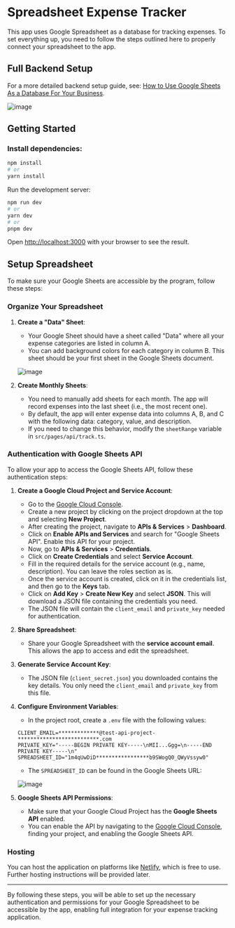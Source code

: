 # Spreadsheet Expense Tracker

This app uses Google Spreadsheet as a database for tracking expenses. To set everything up, you need to follow the steps outlined here to properly connect your spreadsheet to the app.

## Full Backend Setup

For a more detailed backend setup guide, see: [How to Use Google Sheets As a Database For Your Business](https://blog.coupler.io/how-to-use-google-sheets-as-database/#Use_Google_Sheets_as_a_database_for_a_website).

![image](https://github.com/user-attachments/assets/987201f7-0100-4956-a8ff-17922dbe5408)

## Getting Started

### Install dependencies:

```bash
npm install
# or
yarn install
```

Run the development server:

```bash
npm run dev
# or
yarn dev
# or
pnpm dev
```

Open [http://localhost:3000](http://localhost:3000) with your browser to see the result.

## Setup Spreadsheet

To make sure your Google Sheets are accessible by the program, follow these steps:

### Organize Your Spreadsheet

1. **Create a "Data" Sheet**:

   - Your Google Sheet should have a sheet called "Data" where all your expense categories are listed in column A.
   - You can add background colors for each category in column B. This sheet should be your first sheet in the Google Sheets document.

   ![image](https://github.com/MarkoIvanetic/spreadsheet-expense-tracker/assets/9166755/42cb4381-c0e0-43a5-aeb9-49b5cd4d6599)

2. **Create Monthly Sheets**:
   - You need to manually add sheets for each month. The app will record expenses into the last sheet (i.e., the most recent one).
   - By default, the app will enter expense data into columns A, B, and C with the following data: category, value, and description.
   - If you need to change this behavior, modify the `sheetRange` variable in `src/pages/api/track.ts`.

### Authentication with Google Sheets API

To allow your app to access the Google Sheets API, follow these authentication steps:

1. **Create a Google Cloud Project and Service Account**:

   - Go to the [Google Cloud Console](https://console.cloud.google.com/).
   - Create a new project by clicking on the project dropdown at the top and selecting **New Project**.
   - After creating the project, navigate to **APIs & Services** > **Dashboard**.
   - Click on **Enable APIs and Services** and search for "Google Sheets API". Enable this API for your project.
   - Now, go to **APIs & Services** > **Credentials**.
   - Click on **Create Credentials** and select **Service Account**.
   - Fill in the required details for the service account (e.g., name, description). You can leave the roles section as is.
   - Once the service account is created, click on it in the credentials list, and then go to the **Keys** tab.
   - Click on **Add Key** > **Create New Key** and select **JSON**. This will download a JSON file containing the credentials you need.
   - The JSON file will contain the `client_email` and `private_key` needed for authentication.

2. **Share Spreadsheet**:

   - Share your Google Spreadsheet with the **service account email**. This allows the app to access and edit the spreadsheet.

3. **Generate Service Account Key**:

   - The JSON file (`client_secret.json`) you downloaded contains the key details. You only need the `client_email` and `private_key` from this file.

4. **Configure Environment Variables**:

   - In the project root, create a `.env` file with the following values:

   ```
   CLIENT_EMAIL=*************@test-api-project-**************************.com
   PRIVATE_KEY="-----BEGIN PRIVATE KEY-----\nMII...Ggg=\n-----END PRIVATE KEY-----\n"
   SPREADSHEET_ID="1m4qUwDiD*****************b9SWogQ0_QWyVssyw0"
   ```

   - The `SPREADSHEET_ID` can be found in the Google Sheets URL:

   ![image](https://github.com/MarkoIvanetic/spreadsheet-expense-tracker/assets/9166755/4f3bec15-228b-47fe-bb78-dba124d7467b)

5. **Google Sheets API Permissions**:
   - Make sure that your Google Cloud Project has the **Google Sheets API** enabled.
   - You can enable the API by navigating to the [Google Cloud Console](https://console.cloud.google.com/), finding your project, and enabling the Google Sheets API.

### Hosting

You can host the application on platforms like [Netlify](https://www.netlify.com/?attr=homepage-modal), which is free to use. Further hosting instructions will be provided later.

---

By following these steps, you will be able to set up the necessary authentication and permissions for your Google Spreadsheet to be accessible by the app, enabling full integration for your expense tracking application.
